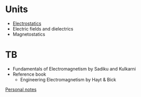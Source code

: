 # Units
- [Electrostatics](College/EMFT/Electrostatics.md)
- Electric fields and dielectrics
- Magnetostatics

# TB
- Fundamentals of Electromagnetism by Sadiku and Kulkarni
- Reference book
	- Engineering Electromagnetism by Hayt & Bick

[Personal notes](College/EMFT/Notes.md)